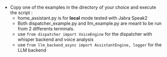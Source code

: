 - Copy one of the examples in the directory of your choice and execute the script :
    - home_assistant.py is for **local** mode tested with Jabra Speak2
    - Both dispatcher_example.py and llm_example.py are meant to be run from 2 differents terminals.
    - use `from dispatcher import VoiceEngine` for the dispatcher with whisper backend and voice analysis
    - use `from llm_backend_async import AssistantEngine, logger` for the LLM backend
